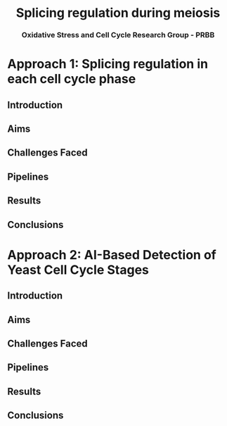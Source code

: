 <h1 style="text-align: center;"> Splicing regulation during meiosis </h1>
<h3 style="text-align: center;"> Oxidative Stress and Cell Cycle Research Group - PRBB </h3>


# Approach 1: Splicing regulation in each cell cycle phase
## Introduction 
## Aims
## Challenges Faced 
## Pipelines
## Results
## Conclusions


# Approach 2: AI-Based Detection of Yeast Cell Cycle Stages
## Introduction 
## Aims
## Challenges Faced 
## Pipelines
## Results
## Conclusions